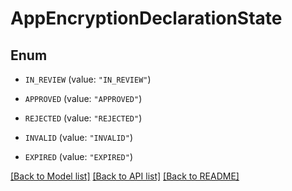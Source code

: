 # AppEncryptionDeclarationState

## Enum


* `IN_REVIEW` (value: `"IN_REVIEW"`)

* `APPROVED` (value: `"APPROVED"`)

* `REJECTED` (value: `"REJECTED"`)

* `INVALID` (value: `"INVALID"`)

* `EXPIRED` (value: `"EXPIRED"`)


[[Back to Model list]](../README.md#documentation-for-models) [[Back to API list]](../README.md#documentation-for-api-endpoints) [[Back to README]](../README.md)


